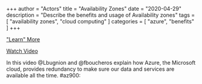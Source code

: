 +++
author = "Actors"
title = "Availability Zones"
date = "2020-04-29"
description = "Describe the benefits and usage of Availability zones"
tags = [
    "availability zones",
    "cloud computing"
]
categories = [
    "azure",
    "benefits"
]
+++

["Learn" More](https://www.jhand.dev/28)

[Watch Video](https://twitter.com/i/status/1258411264532901892)

In this video @Lbugnion and @fboucheros explain how Azure, the Microsoft cloud, provides redundancy to make sure our data and services are available all the time. #az900:
